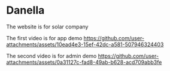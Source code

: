 # Danella
The website is for solar company


The first video is for app demo
https://github.com/user-attachments/assets/10ead4e3-15ef-42dc-a581-507946324403


The second video is for admin demo
https://github.com/user-attachments/assets/0a31127c-fad8-49ab-b628-acd709abb3fe










